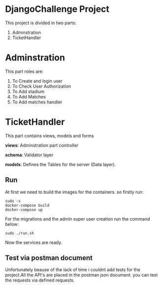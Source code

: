 # DjangoChallenge Project
This project is divided in two parts:
1. Adminstration
2. TicketHandler

# Adminstration
This part roles are:
1. To Create and login user
2. To Check User Authorization
3. To Add stadium
4. To Add Matches
5. To Add matches handler

# TicketHandler
This part contains views, models and forms

**views**: Adminstration part controller 

**schema**: Validator layer 

**models**: Defines the Tables for the server (Data layer).


## Run

At first we need to build the images for the containers.
so firstly run:
```
sudo -s
docker-compose build
docker-compose up
```

For the migrations and the admin super user creation run the command below:

`sudo ./run.sh`

Now the services are ready.

## Test via postman document


Unfortunately beause of the lack of time i couldnt add tests for the project.All the API's are placed in the postman json document.
you can test the requests via defined requests.

